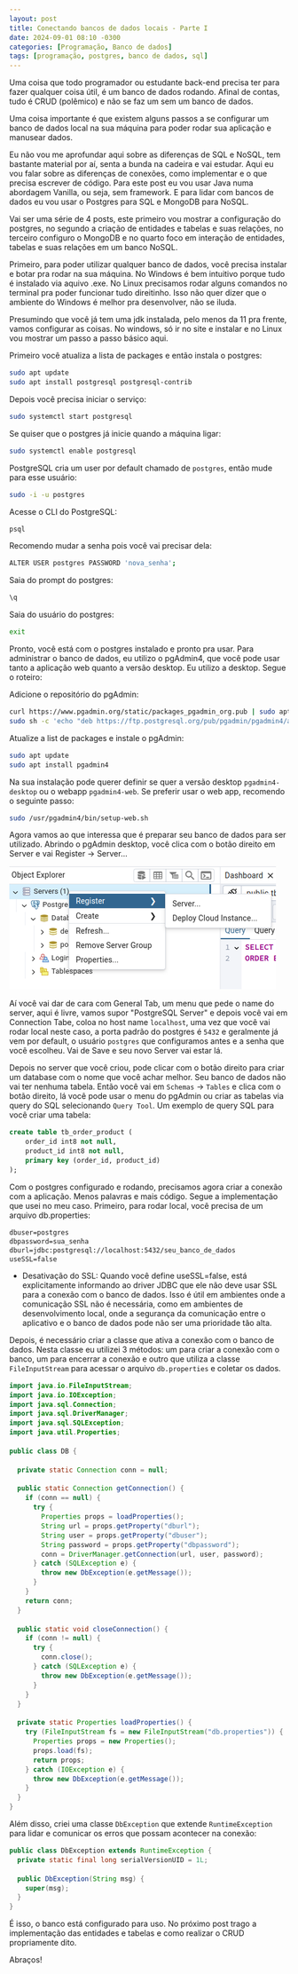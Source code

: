 ```yaml
---
layout: post
title: Conectando bancos de dados locais - Parte I
date: 2024-09-01 08:10 -0300
categories: [Programação, Banco de dados]
tags: [programação, postgres, banco de dados, sql]  
---
```

Uma coisa que todo programador ou estudante back-end precisa ter para fazer qualquer coisa útil, é um banco de dados rodando. Afinal de contas, tudo é CRUD (polêmico) e não se faz um sem um banco de dados.

Uma coisa importante é que existem alguns passos a se configurar um banco de dados local na sua máquina para poder rodar sua aplicação e manusear dados.

Eu não vou me aprofundar aqui sobre as diferenças de SQL e NoSQL, tem bastante material por aí, senta a bunda na cadeira e vai estudar. Aqui eu vou falar sobre as diferenças de conexões, como implementar e o que precisa escrever de código. Para este post eu vou usar Java numa abordagem Vanilla, ou seja, sem framework. E para lidar com bancos de dados eu vou usar o Postgres para SQL e MongoDB para NoSQL.

Vai ser uma série de 4 posts, este primeiro vou mostrar a configuração do postgres, no segundo a criação de entidades e tabelas e suas relações, no terceiro configuro o MongoDB e no quarto foco em interação de entidades, tabelas e suas relações em um banco NoSQL.

Primeiro, para poder utilizar qualquer banco de dados, você precisa instalar e botar pra rodar na sua máquina. No Windows é bem intuitivo porque tudo é instalado via aquivo .exe. No Linux precisamos rodar alguns comandos no terminal pra poder funcionar tudo direitinho. Isso não quer dizer que o ambiente do Windows é melhor pra desenvolver, não se iluda.

Presumindo que você já tem uma jdk instalada, pelo menos da 11 pra frente, vamos configurar as coisas. No windows, só ir no site e instalar e no Linux vou mostrar um passo a passo básico aqui. 

Primeiro você atualiza a lista de packages e então instala o postgres:
```bash
sudo apt update
sudo apt install postgresql postgresql-contrib
```
Depois você precisa iniciar o serviço:
```bash
sudo systemctl start postgresql
```
Se quiser que o postgres já inicie quando a máquina ligar:
```bash
sudo systemctl enable postgresql
```
PostgreSQL cria um user por default chamado de `postgres`, então mude para esse usuário:
```bash
sudo -i -u postgres
```
Acesse o CLI do PostgreSQL:
```bash
psql
```
Recomendo mudar a senha pois você vai precisar dela:
```bash
ALTER USER postgres PASSWORD 'nova_senha';
```
Saia do prompt do postgres:
```bash
\q
```
Saia do usuário do postgres:
```bash
exit
```

Pronto, você está com o postgres instalado e pronto pra usar. Para administrar o banco de dados, eu utilizo o pgAdmin4, que você pode usar tanto a aplicação web quanto a versão desktop. Eu utilizo a desktop. Segue o roteiro:

Adicione o repositório do pgAdmin:
```bash
curl https://www.pgadmin.org/static/packages_pgadmin_org.pub | sudo apt-key add
sudo sh -c 'echo "deb https://ftp.postgresql.org/pub/pgadmin/pgadmin4/apt/focal pgadmin4 main" > /etc/apt/sources.list.d/pgadmin4.list'
```

Atualize a list de packages e instale o pgAdmin:
```bash
sudo apt update
sudo apt install pgadmin4
```
Na sua instalação pode querer definir se quer a versão desktop `pgadmin4-desktop` ou o webapp `pgadmin4-web`. Se preferir usar o web app, recomendo o seguinte passo:
```bash
sudo /usr/pgadmin4/bin/setup-web.sh
```

Agora vamos ao que interessa que é preparar seu banco de dados para ser utilizado. Abrindo o pgAdmin desktop, você clica com o botão direito em Server e vai Register -> Server...

![Primeiro passo pgAdmin](assets/img/posts/step_01_pgAdmin.png)

Aí você vai dar de cara com General Tab, um menu que pede o name do server, aqui é livre, vamos supor "PostgreSQL Server" e depois você vai em Connection Tabe, coloa no host name `localhost`, uma vez que você vai rodar local neste caso, a porta padrão do postgres é `5432` e geralmente já vem por default, o usuário `postgres` que configuramos antes e a senha que você escolheu. Vai de Save e seu novo Server vai estar lá.

Depois no server que você criou, pode clicar com o botão direito para criar um database com o nome que você achar melhor. Seu banco de dados não vai ter nenhuma tabela. Então você vai em `Schemas` -> `Tables` e clica com o botão direito, lá você pode usar o menu do pgAdmin ou criar as tabelas via query do SQL selecionando `Query Tool`. Um exemplo de query SQL para você criar uma tabela:
```sql
create table tb_order_product (
    order_id int8 not null, 
    product_id int8 not null, 
    primary key (order_id, product_id)
);
```
Com o postgres configurado e rodando, precisamos agora criar a conexão com a aplicação. Menos palavras e mais código. Segue a implementação que usei no meu caso. Primeiro, para rodar local, você precisa de um arquivo db.properties:
```text
dbuser=postgres
dbpassword=sua_senha
dburl=jdbc:postgresql://localhost:5432/seu_banco_de_dados
useSSL=false
```
* Desativação do SSL: Quando você define useSSL=false, está explicitamente informando ao driver JDBC que ele não deve usar SSL para a conexão com o banco de dados. Isso é útil em ambientes onde a comunicação SSL não é necessária, como em ambientes de desenvolvimento local, onde a segurança da comunicação entre o aplicativo e o banco de dados pode não ser uma prioridade tão alta.

Depois, é necessário criar a classe que ativa a conexão com o banco de dados. Nesta classe eu utilizei 3 métodos: um para criar a conexão com o banco, um para encerrar a conexão e outro que utiliza a classe `FileInputStream` para acessar o arquivo `db.properties` e coletar os dados.

```java
import java.io.FileInputStream;
import java.io.IOException;
import java.sql.Connection;
import java.sql.DriverManager;
import java.sql.SQLException;
import java.util.Properties;

public class DB {

  private static Connection conn = null;

  public static Connection getConnection() {
    if (conn == null) {
      try {
        Properties props = loadProperties();
        String url = props.getProperty("dburl");
        String user = props.getProperty("dbuser");
        String password = props.getProperty("dbpassword");
        conn = DriverManager.getConnection(url, user, password);
      } catch (SQLException e) {
        throw new DbException(e.getMessage());
      }
    }
    return conn;
  }

  public static void closeConnection() {
    if (conn != null) {
      try {
        conn.close();
      } catch (SQLException e) {
        throw new DbException(e.getMessage());
      }
    }
  }

  private static Properties loadProperties() {
    try (FileInputStream fs = new FileInputStream("db.properties")) {
      Properties props = new Properties();
      props.load(fs);
      return props;
    } catch (IOException e) {
      throw new DbException(e.getMessage());
    }
  }
}
```

Além disso, criei uma classe `DbException` que extende `RuntimeException` para lidar e comunicar os erros que possam acontecer na conexão:

```java
public class DbException extends RuntimeException {
  private static final long serialVersionUID = 1L;

  public DbException(String msg) {
    super(msg);
  }
}
```

É isso, o banco está configurado para uso. No próximo post trago a implementação das entidades e tabelas e como realizar o CRUD propriamente dito.

Abraços!